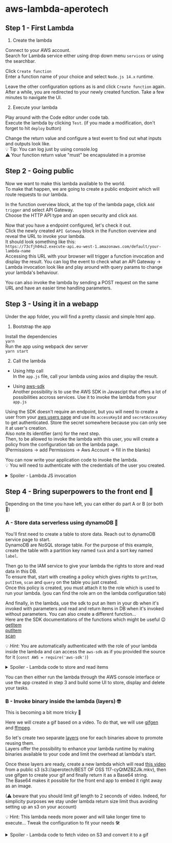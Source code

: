 # aws-lambda-aperotech

## Step 1 - First Lambda

1) Create the lambda  

Connect to your AWS account.  
Search for Lambda service either using drop down menu `services` or using the searchbar.  

Click `Create function`  
Enter a function name of your choice and select `Node.js 14.x` runtime.

Leave the other configuration options as is and click `Create function` again.  
After a while, you are redirected to your newly created function.
Take a few minutes to navigate the UI.

2) Execute your lambda

Play around with the Code editor under code tab.  
Execute the lambda by clicking `Test`. (if you made a modification, don't forget to hit `deploy` button)

Change the return value and configure a test event to find out what inputs and outputs look like.  
💡 Tip: You can log just by using console.log  
⚠️ Your function return value "must" be encapsulated in a promise 


## Step 2 - Going public

Now we want to make this lambda available to the world.  
To make that happen, we are going to create a public endpoint which will route requests to our lambda.  

In the function overview block, at the top of the lambda page, click `Add trigger` and select API Gateway.  
Choose the HTTP API type and an open security and click `Add`.  

Now that you have a endpoint configured, let's check it out.  
Click the newly created `API Gateway` block in the Function overview and reveal the URL to invoke your lambda.  
It should look something like this:  
`https://73cfjh04u2.execute-api.eu-west-1.amazonaws.com/default/your-lambda-name`  
Accessing this URL with your browser will trigger a function invocation and display the result. 
You can log the event to check what an API Gateway -> Lambda invocation look like and play around with query params to change your lambda's behaviour.

You can also invoke the lambda by sending a POST request on the same URL and have an easier time handling parameters.

## Step 3 - Using it in a webapp

Under the app folder, you will find a pretty classic and simple html app.

1) Bootstrap the app

Install the dependencies  
`yarn`  
Run the app using webpack dev server  
`yarn start`

2) Call the lambda

- Using http call  
In the `app.js` file, call your lambda using axios and display the result.   


- Using [aws-sdk](https://docs.aws.amazon.com/AWSJavaScriptSDK/latest/AWS/Lambda.html#invoke-property)  
Another possibility is to use the AWS SDK in Javascipt that offers a lot of possibilities accross services. Use it to invoke the lambda from your `app.js` 

Using the SDK doesn't require an endpoint, but you will need to create a user from your [aws users page](https://console.aws.amazon.com/iamv2/home?#/users) and use its `accessKeyId` and `secretAccessKey` to get authenticated.
Store the secret somewhere because you can only see it at user's creation.  
Also note its identifier (arn) for the next step.    
Then, to be allowed to invoke the lambda with this user, you will create a policy from the configuration tab on the lambda page.  
(Permissions -> add Permissions -> Aws Account -> fill in the blanks)

You can now write your application code to invoke the lambda.  
💡 You will need to authenticate with the credentials of the user you created.
<details>  
<summary>
Spoiler - Lambda JS invocation
</summary>  

```js
import AWS from 'aws-sdk';
const lambda = new AWS.Lambda({
    credentials: new AWS.Credentials({
        accessKeyId: 'foo',
        secretAccessKey: 'bar',
    }),
    region: 'eu-west-1', // Or whatever region you created your lambda in
});
lambda.invoke({
    FunctionName: 'your-lambda-name', 
    Payload: JSON.stringify(payload),
})
.promise();
```

</details>

## Step 4 - Bring superpowers to the front end 🚀️

Depending on the time you have left, you can either do part A or B (or both 🎉)

### A - Store data serverless using dynamoDB 💾

You'll first need to create a table to store data. Reach out to dynamoDB service page to start.  
DynamoDB are NoSQL storage table. For the purpose of this example, create the table with a partition key named `task` and a sort key named `label`.

Then go to the IAM service to give your lambda the rights to store and read data in this DB.  
To ensure that, start with creating a policy which gives rights to `getItem`, `putItem`, `scan` and `query` on the table you just created.  
Once this policy is created, you must attach it to the role which is used to run your lambda. (you can find the role arn on the lambda configuration tab)

And finally, in the lambda, use the sdk to put an Item in your db when it's invoked with parameters and read and return items in DB when it's invoked without parameters. You can also create a different function...  
Here are the SDK documentations of the functions which might be useful 😉  
[getItem](https://docs.aws.amazon.com/AWSJavaScriptSDK/latest/AWS/DynamoDB.html#getItem-property)  
[putItem](https://docs.aws.amazon.com/AWSJavaScriptSDK/latest/AWS/DynamoDB.html#putItem-property)  
[scan](https://docs.aws.amazon.com/AWSJavaScriptSDK/latest/AWS/DynamoDB.html#scan-property)  

💡 _Hint:_ You are automatically authenticated with the role of your lambda inside the lambda and can access the `aws-sdk` as if you provided the source for it (`const AWS = require('aws-sdk')`)

<details>  
<summary>
Spoiler - Lambda code to store and read items
</summary>  

```js
const { DynamoDB } = require('aws-sdk');

const dynamoDB = new DynamoDB();

// Store an item
await dynamoDB.putItem({
    Item: DynamoDB.Converter.marshall({task: 'myTask', label: 'home', description: 'ranger la cave'}),
    TableName: 'aperotech1',
}).promise();

// Read items in a table
await dynamoDB.scan({ TableName: 'aperotech1' }).promise();
```
</details>  

You can then either run the lambda through the AWS console interface or use the app created in step 3 and build some UI to store, display and delete your tasks.  

### B - Invoke binary inside the lambda (layers) 🤓

This is becoming a bit more tricky 🥷

Here we will create a gif based on a video. To do that, we will use [gifgen](https://github.com/lukechilds/gifgen) and [ffmpeg](https://www.ffmpeg.org/).  

So let's create two separate [layers](https://docs.aws.amazon.com/lambda/latest/dg/configuration-layers.html) one for each binaries above to promote reusing them.  
Layers offer the possibility to enhance your lambda runtime by making binaries available to your code and limit the overhead at lambda's start. 

Once these layers are ready, create a new lambda which will read [this video](https://www.youtube.com/watch?v=cyQtMZBZJlk&ab_channel=ExquisClafoutis) from a public s3 (s3://aperotech/BEST OF OSS 117-cyQtMZBZJlk.mkv), then use gifgen to create your gif and finally return it as a Base64 string.   
The Base64 makes it possible for the front end app to embed it right away as an image.  

(⚠ beware that you should limit gif length to 2 seconds of video. Indeed, for simplicity purposes we stay under lambda return size limit thus avoiding setting up an s3 on your account)  

💡 Hint: This lambda needs more power and will take longer time to execute... Tweak the configuration to fit your needs 🛠
<details>  
<summary>
Spoiler - Lambda code to fetch video on S3 and convert it to a gif
</summary>  

```js
const { S3 } = require('aws-sdk');
const {  execSync } = require('child_process');
const { readFileSync, writeFileSync } = require('fs');

const localVideoName = "/tmp/video.mkv";
const localGifName = "/tmp/video.gif";

const s3 = new S3();
const getObjectFromS3 = (params) => s3
    .getObject(params)
    .promise()
    .then(({ Body }) => {
        return Body;
    });

exports.handler = async event => {
    const {
        Bucket = 'aperotech',
        Key = 'BEST OF OSS 117-cyQtMZBZJlk.mkv',
        start = 0 } = event.queryStringParameters || event;

    const video = await getObjectFromS3({ Bucket, Key });

    writeFileSync(localVideoName, video);

    execSync(`gifgen -b ${start} -d 2 -o ${localGifName} ${localVideoName}`);

    const gif = readFileSync(localGifName);

    return { gif: `data:image/gif;base64,${gif.toString('base64')}` };
};

```

```js
let img = document.createElement("img");
document.body.appendChild(img);
fetch('https://73cfjh04u2.execute-api.eu-west-1.amazonaws.com/default/aperotech1?start=18')
    .then(async response => {
        img.src = (await response.json()).gif
    });
 ```

</details>

